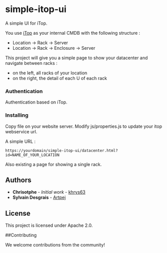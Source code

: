 # simple-itop-ui
A simple UI for iTop.
  
You use [iTop](https://www.combodo.com/itop) as your internal CMDB with the following structure :
* Location -> Rack -> Server
* Location -> Rack -> Enclosure -> Server


This project will give you a simple page to show your datacenter and navigate between racks :
* on the left, all racks of your location
* on the right, the detail of each U of each rack

### Authentication
Authentication based on iTop.


### Installing
Copy file on your website server.
Modify js/properties.js to update your itop webservice url.

A simple URL :
```
https://yourdomain/simple-itop-ui/datacenter.html?id=NAME_OF_YOUR_LOCATION
```

Also existing a page for showing a single rack.


## Authors
* **Chrisotphe** - *Initial work* - [khrys63](https://github.com/khrys63)
* **Sylvain Desgrais** - [Artpej](https://github.com/Artpej)


## License
This project is licensed under Apache 2.0.


##Contributing

We welcome contributions from the community!